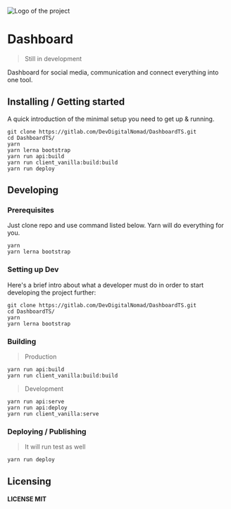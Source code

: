 ![Logo of the project](https://wallpapers.wallhaven.cc/wallpapers/full/wallhaven-489361.png)

# Dashboard

> Still in development

Dashboard for social media, communication and connect everything into one tool.

## Installing / Getting started

A quick introduction of the minimal setup you need to get up &
running.

```shell
git clone https://gitlab.com/DevDigitalNomad/DashboardTS.git
cd DashboardTS/
yarn
yarn lerna bootstrap
yarn run api:build
yarn run client_vanilla:build:build
yarn run deploy
```

## Developing

### Prerequisites

Just clone repo and use command listed below. Yarn will do everything for you.

```shell
yarn
yarn lerna bootstrap
```

### Setting up Dev

Here's a brief intro about what a developer must do in order to start developing the project further:

```shell
git clone https://gitlab.com/DevDigitalNomad/DashboardTS.git
cd DashboardTS/
yarn
yarn lerna bootstrap
```

### Building

> Production

```shell
yarn run api:build
yarn run client_vanilla:build:build
```
> Development

```shell
yarn run api:serve
yarn run api:deploy
yarn run client_vanilla:serve
```

### Deploying / Publishing
> It will run test as well
```shell
yarn run deploy
```

## Licensing

#### LICENSE MIT

